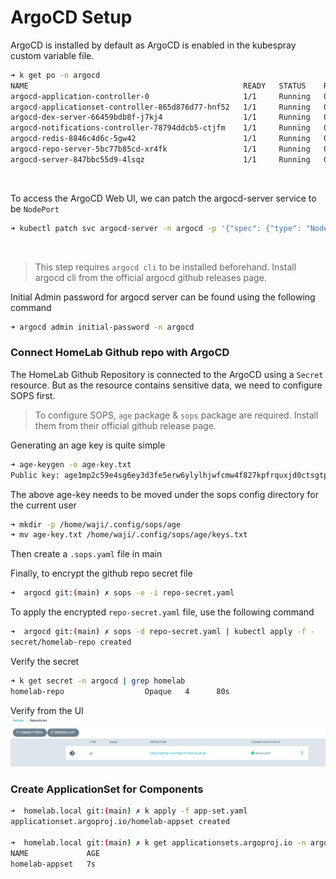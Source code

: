 # ArgoCD Setup
ArgoCD is installed by default as ArgoCD is enabled in the kubespray custom variable file.

```bash
➜ k get po -n argocd
NAME                                                READY   STATUS    RESTARTS   AGE
argocd-application-controller-0                     1/1     Running   0          32m
argocd-applicationset-controller-865d876d77-hnf52   1/1     Running   0          33h
argocd-dex-server-66459bdb8f-j7kj4                  1/1     Running   0          33h
argocd-notifications-controller-78794ddcb5-ctjfm    1/1     Running   0          33h
argocd-redis-8846c4d6c-5gw42                        1/1     Running   0          33h
argocd-repo-server-5bc77b85cd-xr4fk                 1/1     Running   0          33h
argocd-server-847bbc55d9-4lsqz                      1/1     Running   0          33h
```

<br>

To access the ArgoCD Web UI, we can patch the argocd-server service to be `NodePort`
```bash
➜ kubectl patch svc argocd-server -n argocd -p '{"spec": {"type": "NodePort"}}'
```

<br>

> This step requires `argocd cli` to be installed beforehand. Install argocd cli from the official argocd github releases page.

Initial Admin password for argocd server can be found using the following command
```bash
➜ argocd admin initial-password -n argocd
```

### Connect HomeLab Github repo with ArgoCD
The HomeLab Github Repository is connected to the ArgoCD using a `Secret` resource. But as the resource contains sensitive data, we need to configure SOPS first. 

> To configure SOPS, `age` package & `sops` package are required. Install them from their official github release page.

Generating an age key is quite simple
```bash
➜ age-keygen -o age-key.txt
Public key: age1mp2c59e4sg6ey3d3fe5erw6ylylhjwfcmw4f827kpfrquxjd0ctsgtpzag
```
The above age-key needs to be moved under the sops config directory for the current user
```bash
➜ mkdir -p /home/waji/.config/sops/age
➜ mv age-key.txt /home/waji/.config/sops/age/keys.txt
```

Then create a `.sops.yaml` file in main

Finally, to encrypt the github repo secret file
```bash
➜  argocd git:(main) ✗ sops -e -i repo-secret.yaml
```

To apply the encrypted `repo-secret.yaml` file, use the following command
```bash
➜  argocd git:(main) ✗ sops -d repo-secret.yaml | kubectl apply -f -
secret/homelab-repo created
```

Verify the secret
```bash
➜ k get secret -n argocd | grep homelab
homelab-repo                  Opaque   4      80s
```

Verify from the UI
![Repo Settings](assets/img/repo.png)


### Create ApplicationSet for Components
```bash
➜  homelab.local git:(main) ✗ k apply -f app-set.yaml 
applicationset.argoproj.io/homelab-appset created

➜  homelab.local git:(main) ✗ k get applicationsets.argoproj.io -n argocd
NAME             AGE
homelab-appset   7s
```